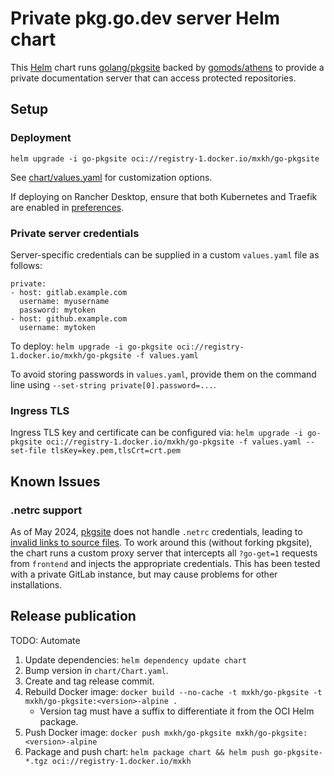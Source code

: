 # Private pkg.go.dev server Helm chart

This [Helm] chart runs [golang/pkgsite][pkgsite] backed by [gomods/athens][athens] to provide a private documentation server that can access protected repositories.

[helm]: https://helm.sh/
[pkgsite]: https://github.com/golang/pkgsite
[athens]: https://github.com/gomods/athens

## Setup

### Deployment

```
helm upgrade -i go-pkgsite oci://registry-1.docker.io/mxkh/go-pkgsite
```

See [chart/values.yaml][values] for customization options.

If deploying on Rancher Desktop, ensure that both Kubernetes and Traefik are enabled in [preferences].

[values]: https://github.com/mxk/go-pkgsite/blob/main/chart/values.yaml
[preferences]: https://docs.rancherdesktop.io/ui/preferences/kubernetes/

### Private server credentials

Server-specific credentials can be supplied in a custom `values.yaml` file as follows:

```
private:
- host: gitlab.example.com
  username: myusername
  password: mytoken
- host: github.example.com
  username: mytoken
```

To deploy: `helm upgrade -i go-pkgsite oci://registry-1.docker.io/mxkh/go-pkgsite -f values.yaml`

To avoid storing passwords in `values.yaml`, provide them on the command line using `--set-string private[0].password=...`.

### Ingress TLS

Ingress TLS key and certificate can be configured via: `helm upgrade -i go-pkgsite oci://registry-1.docker.io/mxkh/go-pkgsite -f values.yaml --set-file tlsKey=key.pem,tlsCrt=crt.pem`

## Known Issues

### .netrc support

As of May 2024, [pkgsite] does not handle `.netrc` credentials, leading to [invalid links to source files][60299]. To work around this (without forking pkgsite), the chart runs a custom proxy server that intercepts all `?go-get=1` requests from `frontend` and injects the appropriate credentials. This has been tested with a private GitLab instance, but may cause problems for other installations.

[60299]: https://github.com/golang/go/issues/60299

## Release publication

TODO: Automate

1. Update dependencies: `helm dependency update chart`
2. Bump version in `chart/Chart.yaml`.
3. Create and tag release commit.
4. Rebuild Docker image: `docker build --no-cache -t mxkh/go-pkgsite -t mxkh/go-pkgsite:<version>-alpine .`
   * Version tag must have a suffix to differentiate it from the OCI Helm package.
5. Push Docker image: `docker push mxkh/go-pkgsite mxkh/go-pkgsite:<version>-alpine`
6. Package and push chart: `helm package chart && helm push go-pkgsite-*.tgz oci://registry-1.docker.io/mxkh`
